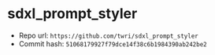 # sdxl_prompt_styler
- Repo url: `https://github.com/twri/sdxl_prompt_styler`
- Commit hash: `51068179927f79dce14f38c6b1984390ab242be2`